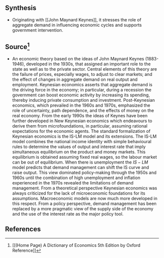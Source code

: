 ## Synthesis
- Originating with [[John Maynard Keynes]], it stresses the role of aggregate demand in influencing economic cycles and supports government intervention.
## Source[^1]
- An economic theory based on the ideas of John Maynard Keynes (1883-1946), developed in the 1930s, that assigned an important role to the state as well as to the private sector. Central elements of this theory are the failure of prices, especially wages, to adjust to clear markets; and the effect of changes in aggregate demand on real output and employment. Keynesian economics asserts that aggregate demand is the driving force in the economy; in particular, during a recession the government can boost economic activity by increasing its spending, thereby inducing private consumption and investment. Post-Keynesian economics, which prevailed in the 1960s and 1970s, emphasized the role of uncertainty, path dependence, and the effects of money on the real economy. From the early 1990s the ideas of Keynes have been further developed in New Keynesian economics which endeavours to derive them from microfoundations, in particular, assuming rational expectations for the economic agents. The standard formalization of Keynesian economics is the IS-LM model and its extensions. The IS-LM model combines the national income identity with simple behavioural rules to determine the values of output and interest rate that imply simultaneous equilibrium on the product and money markets. This equilibrium is obtained assuming fixed real wages, so the labour market can be out of equilibrium. When there is unemployment the $I S-L M$ model predicts that demand management can shift the IS curve and raise output. This view dominated policy-making through the 1950s and 1960s until the combination of high unemployment and inflation experienced in the 1970s revealed the limitations of demand management. From a theoretical perspective Keynesian economics was always criticized for the lack of microeconomic foundations for its assumptions. Macroeconomic models are now much more developed in this respect. From a policy perspective, demand management has been replaced by a more pragmatic view of the supply side of the economy and the use of the interest rate as the major policy tool.
## References

[^1]: [[(Home Page) A Dictionary of Economics 5th Edition by Oxford Reference]]
